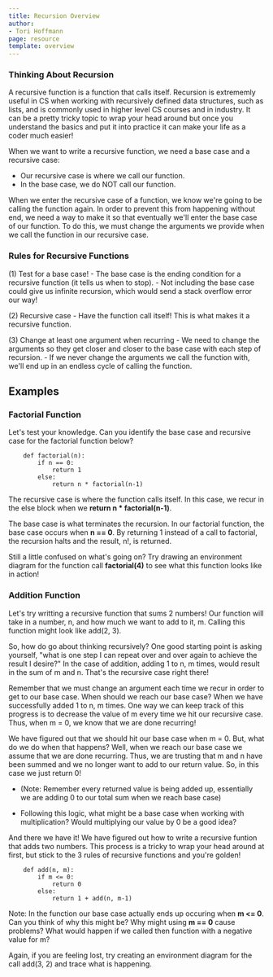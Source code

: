 ```yaml
---
title: Recursion Overview
author:
- Tori Hoffmann
page: resource
template: overview
---
```


### Thinking About Recursion 

A recursive function is a function that calls itself. Recursion is extrememly useful in CS when working with recursively defined data structures, such as lists, and is commonly used in higher level CS courses and in industry. It can be a pretty tricky topic to wrap your head around but once you understand the basics and put it into practice it can make your life as a coder much easier!

When we want to write a recursive function, we need a base case and a recursive case:  

- Our recursive case is where we call our function. 
- In the base case, we do NOT call our function.

When we enter the recursive case of a function, we know we're going to be calling the function again. In order to prevent this from happening without end, we need a way to make it so that eventually we'll enter the base case of our function. To do this, we must change the arguments we provide when we call the function in our recursive case.

### Rules for Recursive Functions 
(1) Test for a base case!
    - The base case is the ending condition for a recursive function (it tells us when to stop).
    - Not including the base case could give us infinite recursion, which would send a stack overflow error our way!

(2) Recursive case
    - Have the function call itself! This is what makes it a recursive function.

(3) Change at least one argument when recurring
    - We need to change the arguments so they get closer and closer to the base case with each step of recursion.
    - If we never change the arguments we call the function with, we'll end up in an endless cycle of calling the function.


## Examples

### Factorial Function

Let's test your knowledge. Can you identify the base case and recursive case for the factorial function below?

~~~ {.python }
    def factorial(n):
        if n == 0:
            return 1
        else:
            return n * factorial(n-1)
~~~

The recursive case is where the function calls itself. In this case, we recur in the else block when we __return n * factorial(n-1)__.

The base case is what terminates the recursion. In our factorial function, the base case occurs when __n == 0__. By returning 1 instead of a call to factorial, the recursion halts and the result, n!, is returned.

Still a little confused on what's going on? Try drawing an environment diagram for the function call __factorial(4)__ to see what this function looks like in action! 

### Addition Function

Let's try writting a recursive function that sums 2 numbers! Our function will take in a number, n, and how much we want to add to it, m. Calling this function might look like add(2, 3).

So, how do go about thinking recursively? One good starting point is asking yourself, "what is one step I can repeat over and over again to achieve the result I desire?" In the case of addition, adding 1 to n, m times, would result in the sum of m and n. That's the recursive case right there!

Remember that we must change an argument each time we recur in order to get to our base case. When should we reach our base case? When we have successfully added 1 to n, m times. One way we can keep track of this progress is to decrease the value of m every time we hit our recursive case. Thus, when m = 0, we know that we are done recurring! 

We have figured out that we should hit our base case when m = 0. But, what do we do when that happens? Well, when we reach our base case we assume that we are done recurring. Thus, we are trusting that m and n have been summed and we no longer want to add to our return value. So, in this case we just return 0! 
 
 - (Note: Remember every returned value is being added up, essentially we are adding 0 to our total sum when we reach base case)

 - Following this logic, what might be a base case when working with multiplication? Would multiplying our value by 0 be a good idea?

And there we have it! We have figured out how to write a recursive funtion that adds two numbers. This process is a tricky to wrap your head around at first, but stick to the 3 rules of recursive functions and you're golden!

~~~ {.python }
    def add(n, m):
        if m <= 0:
            return 0
        else:
            return 1 + add(n, m-1)
~~~

Note: In the function our base case actually ends up occuring when __m <= 0__. Can you think of why this might be? Why might using __m == 0__ cause problems? What would happen if we called then function with a negative value for m?

Again, if you are feeling lost, try creating an environment diagram for the call add(3, 2) and trace what is happening.